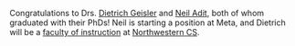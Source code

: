 Congratulations to Drs. [Dietrich Geisler][dietrich] and [Neil Adit][neil], both of whom graduated with their PhDs!
Neil is starting a position at Meta, and Dietrich will be a [faculty of instruction][neunews] at [Northwestern CS][neu].

[dietrich]: https://www.cs.cornell.edu/~dgeisler/
[neil]: https://neiladit.com
[neunews]: https://www.mccormick.northwestern.edu/computer-science/news-events/news/articles/2024/northwestern-cs-welcomes-new-teaching-track-faculty-members.html
[neu]: https://www.mccormick.northwestern.edu/computer-science/
